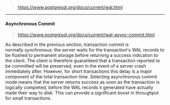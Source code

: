 >https://www.postgresql.org/docs/current/wal.html

---
#### Asynchronous Commit
>https://www.postgresql.org/docs/current/wal-async-commit.html

As described in the previous section, transaction commit is normally _synchronous_: the server waits for the transaction's WAL records to be flushed to permanent storage before returning a success indication to the client. The client is therefore guaranteed that a transaction reported to be committed will be preserved, even in the event of a server crash immediately after. However, for short transactions this delay is a major component of the total transaction time. Selecting asynchronous commit mode means that the server returns success as soon as the transaction is logically completed, before the WAL records it generated have actually made their way to disk. This can provide a significant boost in throughput for small transactions.